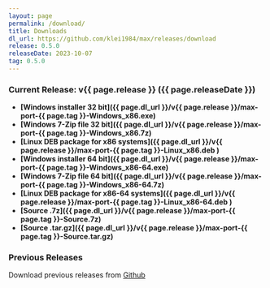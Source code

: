 ```yaml
---
layout: page
permalink: /download/
title: Downloads
dl_url: https://github.com/klei1984/max/releases/download
release: 0.5.0
releaseDate: 2023-10-07
tag: 0.5.0
---
```


### Current Release: v{{ page.release }} ({{ page.releaseDate }})

- **[Windows installer 32 bit]({{ page.dl_url }}/v{{ page.release }}/max-port-{{ page.tag }}-Windows_x86.exe)**
- **[Windows 7-Zip file 32 bit]({{ page.dl_url }}/v{{ page.release }}/max-port-{{ page.tag }}-Windows_x86.7z)**
- **[Linux DEB package for x86 systems]({{ page.dl_url }}/v{{ page.release }}/max-port-{{ page.tag }}-Linux_x86.deb )**
- **[Windows installer 64 bit]({{ page.dl_url }}/v{{ page.release }}/max-port-{{ page.tag }}-Windows_x86-64.exe)**
- **[Windows 7-Zip file 64 bit]({{ page.dl_url }}/v{{ page.release }}/max-port-{{ page.tag }}-Windows_x86-64.7z)**
- **[Linux DEB package for x86-64 systems]({{ page.dl_url }}/v{{ page.release }}/max-port-{{ page.tag }}-Linux_x86-64.deb )**
- **[Source .7z]({{ page.dl_url }}/v{{ page.release }}/max-port-{{ page.tag }}-Source.7z)**
- **[Source .tar.gz]({{ page.dl_url }}/v{{ page.release }}/max-port-{{ page.tag }}-Source.tar.gz)**

### Previous Releases

Download previous releases from [Github](https://github.com/klei1984/max/releases)
